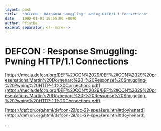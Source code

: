 ```yaml
---
layout: post
title:  "DEFCON : Response Smuggling: Pwning HTTP/1.1 Connections"
date:   1990-01-01 19:55:00 +0000
author: PfiatDe
excerpt_separator: <!--more-->
---
```


# DEFCON : Response Smuggling: Pwning HTTP/1.1 Connections

[https://media.defcon.org/DEF%20CON%2029/DEF%20CON%2029%20presentations/Martin%20Doyhenard%20-%20Response%20Smuggling-%20Pwning%20HTTP-1.1%20Connections.pdf](https://media.defcon.org/DEF%20CON%2029/DEF%20CON%2029%20presentations/Martin%20Doyhenard%20-%20Response%20Smuggling-%20Pwning%20HTTP-1.1%20Connections.pdf)

[https://defcon.org/html/defcon-29/dc-29-speakers.html#doyhenard](https://defcon.org/html/defcon-29/dc-29-speakers.html#doyhenard)

...
<!--more-->

